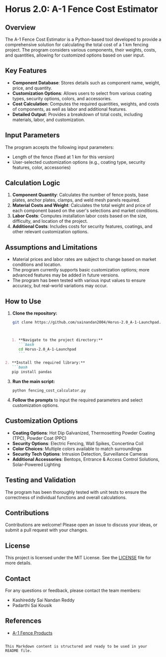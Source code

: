 # Horus 2.0: A-1 Fence Cost Estimator

## Overview
The A-1 Fence Cost Estimator is a Python-based tool developed to provide a comprehensive solution for calculating the total cost of a 1 km fencing project. The program considers various components, their weights, costs, and quantities, allowing for customized options based on user input.

## Key Features
- **Component Database**: Stores details such as component name, weight, price, and quantity.
- **Customization Options**: Allows users to select from various coating types, security options, colors, and accessories.
- **Cost Calculation**: Computes the required quantities, weights, and costs of components, as well as labor and additional features.
- **Detailed Output**: Provides a breakdown of total costs, including materials, labor, and customization.

## Input Parameters
The program accepts the following input parameters:
- Length of the fence (fixed at 1 km for this version)
- User-selected customization options (e.g., coating type, security features, color, accessories)

## Calculation Logic
1. **Component Quantity**: Calculates the number of fence posts, base plates, anchor plates, clamps, and weld mesh panels required.
2. **Material Costs and Weight**: Calculates the total weight and price of each component based on the user's selections and market conditions.
3. **Labor Costs**: Computes installation labor costs based on the size, difficulty, and location of the project.
4. **Additional Costs**: Includes costs for security features, coatings, and other relevant customization options.

## Assumptions and Limitations
- Material prices and labor rates are subject to change based on market conditions and location.
- The program currently supports basic customization options; more advanced features may be added in future versions.
- The program has been tested with various input values to ensure accuracy, but real-world variations may occur.

## How to Use

1. **Clone the repository:**
   ```bash
   git clone https://github.com/sainandan2004/Horus-2.0_A-1-Launchpad.git

```markdown


   1. **Navigate to the project directory:**
      ```bash
      cd Horus-2.0_A-1-Launchpad
      ```

2. **Install the required library:**
   ```bash
   pip install pandas
   ```

3. **Run the main script:**
   ```bash
   python fencing_cost_calculator.py
   ```

4. **Follow the prompts** to input the required parameters and select customization options.

## Customization Options

- **Coating Options**: Hot Dip Galvanized, Thermosetting Powder Coating (TPC), Powder Coat (PPC)
- **Security Options**: Electric Fencing, Wall Spikes, Concertina Coil
- **Color Choices**: Multiple colors available to match surroundings
- **Security Tech Options**: Intrusion Detection, Surveillance Cameras
- **Additional Accessories**: Bentops, Entrance & Access Control Solutions, Solar-Powered Lighting

## Testing and Validation

The program has been thoroughly tested with unit tests to ensure the correctness of individual functions and overall calculations.

## Contributions

Contributions are welcome! Please open an issue to discuss your ideas, or submit a pull request with your changes.

## License

This project is licensed under the MIT License. See the [LICENSE](LICENSE) file for more details.

## Contact

For any questions or feedback, please contact the team members:

- Kashireddy Sai Nandan Reddy
- Padarthi Sai Kousik

## References

- [A-1 Fence Products](https://www.a-1fenceproducts.com)
```

This Markdown content is structured and ready to be used in your README file.
